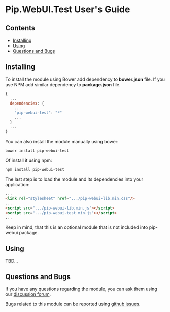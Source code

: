 # Pip.WebUI.Test User's Guide

## <a name="contents"></a> Contents
- [Installing](#install)
- [Using](#usage)
- [Questions and Bugs](#issues)

## <a name="install"></a> Installing

To install the module using Bower add dependency to **bower.json** file. 
If you use NPM add similar dependency to **package.json** file.
```javascript
{
  ...
  dependencies: {
    ...
    "pip-webui-test": "*"
    ...
  }
  ...
}
```

You can also install the module manually using bower:
```bash
bower install pip-webui-test
```

Of install it using npm:
```bash
npm install pip-webui-test
```

The last step is to load the module and its dependencies into your application:
```html
...
<link rel="stylesheet" href=".../pip-webui-lib.min.css"/>
...
<script src=".../pip-webui-lib.min.js"></script>
<script src=".../pip-webui-test.min.js"></script>
...
```

Keep in mind, that this is an optional module that is not included into pip-webui package.

## <a name="usage"></a> Using

TBD...

## <a name="issues"></a> Questions and Bugs

If you have any questions regarding the module, you can ask them using our 
[discussion forum](https://groups.google.com/forum/#!forum/pip-webui).

Bugs related to this module can be reported using [github issues](https://github.com/pip-webui/pip-webui-test/issues).
